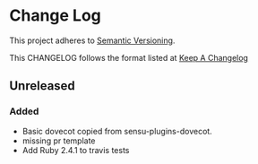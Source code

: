 # Change Log
This project adheres to [Semantic Versioning](http://semver.org/).

This CHANGELOG follows the format listed at [Keep A Changelog](http://keepachangelog.com/)

## Unreleased
### Added
- Basic dovecot copied from sensu-plugins-dovecot.
- missing pr template
- Add Ruby 2.4.1 to travis tests
